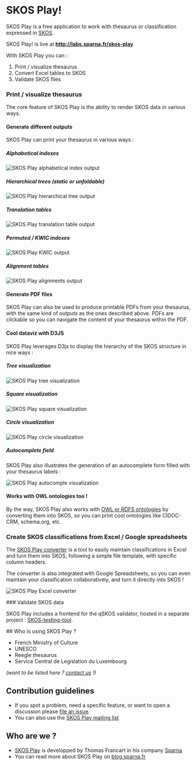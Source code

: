 # SKOS Play!

SKOS Play is a free application to work with thesaurus or classification expressed in [SKOS](https://www.w3.org/TR/2009/REC-skos-reference-20090818/).

SKOS Play! is live at **http://labs.sparna.fr/skos-play**

With SKOS Play you can :
  1. Print / visualize thesaurus
  2. Convert Excel tables to SKOS
  3. Validate SKOS files

### Print / visualize thesaurus

The core feature of SKOS Play is the ability to render SKOS data in various ways.

#### Generate different outputs

SKOS Play can print your thesaurus in various ways :

##### Alphabetical indexes

![SKOS Play alphabetical index output](github/images/print-alphabetical.png)

##### Hierarchical trees (static or unfoldable)

![SKOS Play hierarchical tree output](github/images/print-tree.png)

##### Translation tables

![SKOS Play translation table output](github/images/print-translations.png)

##### Permuted / KWIC indexes

![SKOS Play KWIC output](github/images/print-kwic.png)

##### Alignment tables

![SKOS Play alignments output](github/images/print-alignments.png)

#### Generate PDF files

SKOS Play can also be used to produce printable PDFs from your thesaurus, with the same kind of outputs as the ones described above. PDFs are clickable so you can navigate the content of your thesaurus within the PDF.

#### Cool dataviz with D3JS

SKOS Play leverages D3js to display the hierarchy of the SKOS structure in nice ways :

##### Tree visualization

![SKOS Play tree visualization](github/images/visualize-tree.png)

##### Square visualization

![SKOS Play square visualization](github/images/visualize-icicle.png)

##### Circle visualization

![SKOS Play circle visualization](github/images/visualize-sunburst.png)

##### Autocomplete field

SKOS Play also illustrates the generation of an autocomplete form filled with your thesaurus labels :

![SKOS Play autocomple visualization](github/images/visualize-autocomplete.png)

#### Works with OWL ontologies too !

By the way, SKOS Play also works with [OWL or RDFS ontologies](https://www.w3.org/TR/owl2-overview/) by converting them into SKOS, so you can print cool ontologies like CIDOC-CRM, schema.org, etc.

### Create SKOS classifications from Excel / Google spreadsheets

The [SKOS Play converter](http://labs.sparna.fr/skos-play/convert) is a tool to easily maintain classifications in Excel and turn them into SKOS, following a simple file template, with specific column headers.

The converter is also integrated with Google Spreadsheets, so you can even maintain your classification collaboratively, and turn it directly into SKOS !

![SKOS Play Excel converter](github/images/convert-excel.png)


### Validate SKOS data

SKOS Play includes a frontend for the qSKOS validator, hosted in a separate project : [SKOS-testing-tool](https://github.com/sparna-git/skos-testing-tool).


## Who is using SKOS Play ?

  - French Ministry of Culture
  - UNESCO
  - Reegle thesaurus
  - Service Central de Legislation du Luxembourg

_(want to be listed here ? [contact us](http://www.sparna.fr/contact) !)_


## Contribution guidelines

* If you spot a problem, need a specific feature, or want to open a discussion please [file an issue](https://github.com/sparna-git/skos-play/issues).
* You can also use the [SKOS Play mailing list](https://groups.google.com/forum/#!forum/skos-play-discuss)

## Who are we ?

*  [SKOS Play](http://labs.sparna.fr/skos-play) is developped by Thomas Francart in his company [Sparna](http://www.sparna.fr/contact)
*  You can read more about SKOS Play on [blog.sparna.fr](http://blog.sparna.fr)
